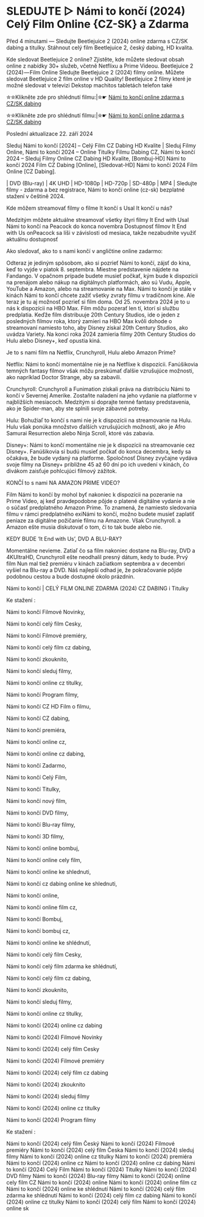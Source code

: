 # SLEDUJTE ▷ Námi to končí (2024) Celý Film Online {CZ-SK} a Zdarma

Před 4 minutami — Sledujte Beetlejuice 2 (2024) online zdarma s CZ/SK dabing a titulky. Stáhnout celý film Beetlejuice 2, český dabing, HD kvalita.

Kde sledovat Beetlejuice 2 online? Zjistěte, kde můžete sledovat obsah online z nabídky 30+ služeb, včetně Netflixu a Prime Videou. Beetlejuice 2 (2024) — Film Online Sledujte Beetlejuice 2 (2024) filmy online. Můžete sledovat Beetlejuice 2 film online v HD Quality! Beetlejuice 2 filmy které je možné sledovat v televizi Dekstop machitos tabletách telefon také


✮✮Klikněte zde pro shlédnutí filmu:|✮☛ [Námi to končí online zdarma s CZ/SK dabing](https://crotx.online/sk/movie/1079091/nami-to-konci.github)

✮✮Klikněte zde pro shlédnutí filmu:|✮☛ [Námi to končí online zdarma s CZ/SK dabing](https://crotx.online/sk/movie/1079091/nami-to-konci.github)

Poslední aktualizace 22. září 2024


Sleduj Námi to končí [2024] – Celý Film CZ Dabing HD Kvalite | Sleduj Filmy Online, Námi to končí 2024 – Online Titulky Filmu Dabing CZ, Námi to končí 2024 – Sleduj Filmy Online CZ Dabing HD Kvalite, [Bombuj-HD] Námi to končí 2024 Film CZ Dabing [Online], [Sledovat-HD] Námi to končí 2024 Film Online [CZ Dabing].

| DVD (Blu-ray) | 4K UHD | HD-1080p | HD-720p | SD-480p | MP4 | Sledujte filmy - zdarma a bez registrace, Námi to končí online (cz-sk) bezplatné stažení v češtině 2024.

Kde môžem streamovať filmy o filme It končí s Usal It končí u nás?

Medzitým môžete aktuálne streamovať všetky štyri filmy It End with Usal Námi to končí na Peacock do konca novembra Dostupnosť filmov It End with Us onPeacock sa líši v závislosti od mesiaca, takže nezabudnite využiť aktuálnu dostupnosť

Ako sledovať, ako to s nami končí v angličtine online zadarmo:

Odteraz je jediným spôsobom, ako si pozrieť Námi to končí, zájsť do kina, keď to vyjde v piatok 8. septembra. Miestne predstavenie nájdete na Fandango. V opačnom prípade budete musieť počkať, kým bude k dispozícii na prenájom alebo nákup na digitálnych platformách, ako sú Vudu, Apple, YouTube a Amazon, alebo na streamovanie na Max. Námi to končí je stále v kinách Námi to končí chcete zažiť všetky zvraty filmu v tradičnom kine. Ale teraz je tu aj možnosť pozrieť si film doma. Od 25. novembra 2024 je to u nás k dispozícii na HBO Max. Film môžu pozerať len tí, ktorí si službu predplatia. Keďže film distribuuje 20th Century Studios, ide o jeden z posledných filmov roka, ktorý zamieri na HBO Max kvôli dohode o streamovaní namiesto toho, aby Disney získal 20th Century Studios, ako uvádza Variety. Na konci roka 2024 zamieria filmy 20th Century Studios do Hulu alebo Disney+, keď opustia kiná.

Je to s nami film na Netflix, Crunchyroll, Hulu alebo Amazon Prime?

Netflix: Námi to končí momentálne nie je na Netflixe k dispozícii. Fanúšikovia temných fantasy filmov však môžu preskúmať ďalšie vzrušujúce možnosti, ako napríklad Doctor Strange, aby sa zabavili.

Crunchyroll: Crunchyroll a Funimation získali práva na distribúciu Námi to končí v Severnej Amerike. Zostaňte naladení na jeho vydanie na platforme v najbližších mesiacoch. Medzitým si doprajte temné fantasy predstavenia, ako je Spider-man, aby ste splnili svoje zábavné potreby.

Hulu: Bohužiaľ to končí s nami nie je k dispozícii na streamovanie na Hulu. Hulu však ponúka množstvo ďalších vzrušujúcich možností, ako je Afro Samurai Resurrection alebo Ninja Scroll, ktoré vás zabavia.

Disney+: Námi to končí momentálne nie je k dispozícii na streamovanie cez Disney+. Fanúšikovia si budú musieť počkať do konca decembra, kedy sa očakáva, že bude vydaný na platforme. Spoločnosť Disney zvyčajne vydáva svoje filmy na Disney+ približne 45 až 60 dní po ich uvedení v kinách, čo divákom zaisťuje pohlcujúci filmový zážitok.

KONČÍ to s nami NA AMAZON PRIME VIDEO?

Film Námi to končí by mohol byť nakoniec k dispozícii na pozeranie na Prime Video, aj keď pravdepodobne pôjde o platené digitálne vydanie a nie o súčasť predplatného Amazon Prime. To znamená, že namiesto sledovania filmu v rámci predplatného exiNámi to končí, možno budete musieť zaplatiť peniaze za digitálne požičanie filmu na Amazone. Však Crunchyroll. a Amazon ešte musia diskutovať o tom, či to tak bude alebo nie.

KEDY BUDE ‘It End with Us’, DVD A BLU-RAY?

Momentálne nevieme. Zatiaľ čo sa film nakoniec dostane na Blu-ray, DVD a 4KUltraHD, Crunchyroll ešte neodhalil presný dátum, kedy to bude. Prvý film Nun mal tiež premiéru v kinách začiatkom septembra a v decembri vyšiel na Blu-ray a DVD. Náš najlepší odhad je, že pokračovanie pôjde podobnou cestou a bude dostupné okolo prázdnin.

Námi to končí | CELÝ FILM ONLINE ZDARMA (2024) CZ DABING i Titulky

Ke stažení :

Námi to končí Filmové Novinky,

Námi to končí celý film Cesky,

Námi to končí Filmové premiéry,

Námi to končí celý film cz dabing,

Námi to končí zkouknito,

Námi to končí sleduj filmy,

Námi to končí online cz titulky,

Námi to končí Program filmy,

Námi to končí CZ HD Film o filmu,

Námi to končí CZ dabing,

Námi to končí premiéra,

Námi to končí online cz,

Námi to končí online cz dabing,

Námi to končí Zadarmo,

Námi to končí Celý Film,

Námi to končí Titulky,

Námi to končí nový film,

Námi to končí DVD filmy,

Námi to končí Blu-ray filmy,

Námi to končí 3D filmy,

Námi to končí online bombuj,

Námi to končí online cely film,

Námi to končí online ke shlednuti,

Námi to končí cz dabing online ke shlednuti,

Námi to končí online,

Námi to končí online film cz,

Námi to končí Bombuj,

Námi to končí bombuj cz,

Námi to končí online ke shlédnutí,

Námi to končí celý film Cesky,

Námi to končí celý film zdarma ke shlédnutí,

Námi to končí celý film cz dabing,

Námi to končí zkouknito,

Námi to končí sleduj filmy,

Námi to končí online cz titulky,

Námi to končí (2024) online cz dabing

Námi to končí (2024) Filmové Novinky

Námi to končí (2024) celý film Cesky

Námi to končí (2024) Filmové premiéry

Námi to končí (2024) celý film cz dabing

Námi to končí (2024) zkouknito

Námi to končí (2024) sleduj filmy

Námi to končí (2024) online cz titulky

Námi to končí (2024) Program filmy

Ke stažení :

Námi to končí (2024) celý film Český Námi to končí (2024) Filmové premiéry Námi to končí (2024) celý film Česka Námi to končí (2024) sleduj filmy Námi to končí (2024) online cz titulky Námi to končí (2024) premiéra Námi to končí (2024) online cz Námi to končí (2024) online cz dabing Námi to končí (2024) Celý Film Námi to končí (2024) Titulky Námi to končí (2024) DVD filmy Námi to končí (2024) Blu-ray filmy Námi to končí (2024) online cely film CZ Námi to končí (2024) online Námi to končí (2024) online film cz Námi to končí (2024) online ke shlédnutí Námi to končí (2024) celý film zdarma ke shlédnutí Námi to končí (2024) celý film cz dabing Námi to končí (2024) online cz titulky Námi to končí (2024) celý film Námi to končí (2024) online sk
